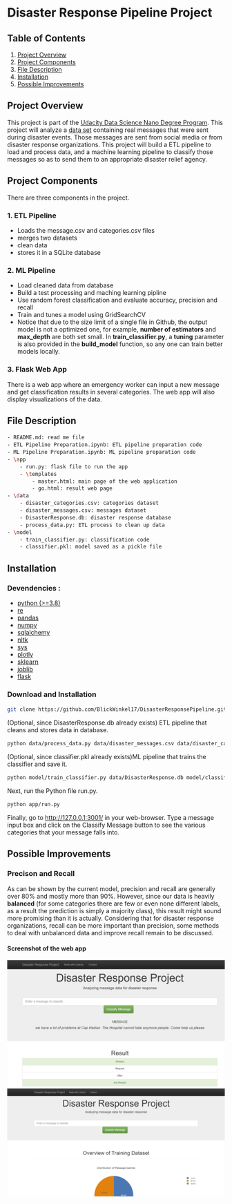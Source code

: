 # Disaster Response Pipeline Project

## Table of Contents
1. [Project Overview](#project-overview)
2. [Project Components](#project-components)
3. [File Description](#file-description)
4. [Installation](#installation)
5. [Possible Improvements](#possible-improvements)

## Project Overview
This project is part of the [Udacity Data Science Nano Degree Program](https://www.udacity.com/course/data-scientist-nanodegree--nd025). This project will analyze a [data set](https://github.com/BlickWinkel17/DisasterResponsePipeline/tree/master/data) containing real messages that were sent during disaster events. Those messages are sent from social media or from disaster response organizations. This project will build a ETL pipeline to load and process data, and a machine learning pipeline to classify those messages so as to send them to an appropriate disaster relief agency.

## Project Components
There are three components in the project.

### 1. ETL Pipeline
- Loads the message.csv and categories.csv files 
- merges two datasets
- clean data 
- stores it in a SQLite database

### 2. ML Pipeline
- Load cleaned data from database
- Build a test processing and maching learning pipline
- Use random forest classification and evaluate accuracy, precision and recall
- Train and tunes a model using GridSearchCV
- Notice that due to the size limit of a single file in Github, the output model is not a optimized one, for example, __number of estimators__ and __max_depth__ are both set small. In __train_classifier.py__, a __tuning__ parameter is also provided in the __build_model__ function, so any one can train better models locally.

### 3. Flask Web App
There is a web app where an emergency worker can input a new message and get classification results in several categories. The web app will also display visualizations of the data.

## File Description
```sh
- README.md: read me file
- ETL Pipeline Preparation.ipynb: ETL pipeline preparation code
- ML Pipeline Preparation.ipynb: ML pipeline preparation code
- \app
	- run.py: flask file to run the app
   	- \templates
		- master.html: main page of the web application 
		- go.html: result web page
- \data
	- disaster_categories.csv: categories dataset
	- disaster_messages.csv: messages dataset
	- DisasterResponse.db: disaster response database
	- process_data.py: ETL process to clean up data
- \model
	- train_classifier.py: classification code
	- classifier.pkl: model saved as a pickle file
```

## Installation
### Devendencies :
   - [python (>=3.8)](https://www.python.org/downloads/)  
   - [re](https://docs.python.org/3/library/re.html)  
   - [pandas](https://pandas.pydata.org/)  
   - [numpy](https://numpy.org/)  
   - [sqlalchemy](https://www.sqlalchemy.org/)  
   - [nltk](https://www.nltk.org/)  
   - [sys](https://docs.python.org/3/library/sys.html)  
   - [plotly](https://plotly.com/python/)  
   - [sklearn](https://sklearn.org/)  
   - [joblib](https://joblib.readthedocs.io/en/latest/)  
   - [flask](https://flask.palletsprojects.com/en/2.0.x/)  
   
 ### Download and Installation
 ```sh
git clone https://github.com/BlickWinkel17/DisasterResponsePipeline.git
```
 
(Optional, since DisasterResponse.db already exists) ETL pipeline that cleans and stores data in database.
 ```sh
python data/process_data.py data/disaster_messages.csv data/disaster_categories.csv data/DisasterResponse.db
```

(Optional, since classifier.pkl already exists)ML pipeline that trains the classifier and save it.
```sh
python model/train_classifier.py data/DisasterResponse.db model/classifier.pkl
```
Next, run the Python file run.py.
```sh
python app/run.py
```
Finally, go to http://127.0.0.1:3001/ in your web-browser.
Type a message input box and click on the Classify Message button to see the various categories that your message falls into.

## Possible Improvements

### Precison and Recall
As can be shown by the current model, precision and recall are generally over 80% and mostly more than 90%. However, since our data is heavily __balanced__ (for some categories there are few or even none different labels, as a result the prediction is simply a majority class), this result might sound more promising than it is actually.  Considering that for disaster response organizations, recall can be more important than precision, some methods to deal with unbalanced data and improve recall remain to be discussed.

#### Screenshot of the web app
![Alt text](https://github.com/BlickWinkel17/DisasterResponsePipeline/blob/master/img/message%20classification.png)
![Alt text](https://github.com/BlickWinkel17/DisasterResponsePipeline/blob/master/img/overall%20view.png)

